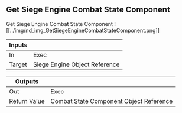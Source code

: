 ## Get Siege Engine Combat State Component
Get Siege Engine Combat State Component
![[../img/nd_img_GetSiegeEngineCombatStateComponent.png]]

|Inputs||
|--|--|
| In | Exec |
| Target | Siege Engine Object Reference |

|Outputs||
|--|--|
| Out | Exec |
| Return Value | Combat State Component Object Reference |
